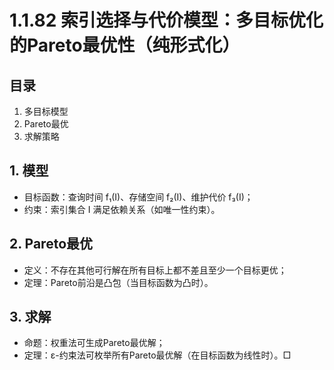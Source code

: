 # 1.1.82 索引选择与代价模型：多目标优化的Pareto最优性（纯形式化）

## 目录

1. 多目标模型
2. Pareto最优
3. 求解策略

## 1. 模型

- 目标函数：查询时间 f₁(I)、存储空间 f₂(I)、维护代价 f₃(I)；
- 约束：索引集合 I 满足依赖关系（如唯一性约束）。

## 2. Pareto最优

- 定义：不存在其他可行解在所有目标上都不差且至少一个目标更优；
- 定理：Pareto前沿是凸包（当目标函数为凸时）。

## 3. 求解

- 命题：权重法可生成Pareto最优解；
- 定理：ε-约束法可枚举所有Pareto最优解（在目标函数为线性时）。□
